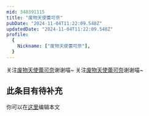 ```yaml
---
mid: 348391115
title: "废物天使蕾可奈"
pubDate: "2024-11-04T11:22:09.548Z"
updatedDate: "2024-11-04T11:22:09.548Z"
profile:
  {
    Nickname: ["废物天使蕾可奈"],
  }
---
```


关注[废物天使蕾可奈](https://space.bilibili.com/348391115)谢谢喵~ 关注[废物天使蕾可奈](https://space.bilibili.com/348391115)谢谢喵~

## 此条目有待补充
你可以在[这里](https://github.com/Yuhanawa/VTuber.ICU/edit/master/src/content/v/废物天使蕾可奈/index.md)编辑本文
